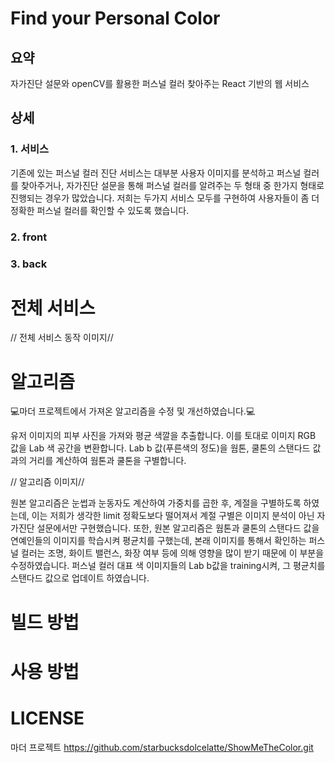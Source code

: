 ﻿# Find your Personal Color
## 요약
자가진단 설문와 openCV를 활용한 퍼스널 컬러 찾아주는 React 기반의 웹 서비스

## 상세
### 1. 서비스
기존에 있는 퍼스널 컬러 진단 서비스는 대부분 사용자 이미지를 분석하고 퍼스널 컬러를 찾아주거나, 자가진단 설문을 통해 퍼스널 컬러를 알려주는 두 형태 중 한가지 형태로 진행되는 경우가 많았습니다. 저희는 두가지 서비스 모두를 구현하여 사용자들이 좀 더 정확한 퍼스널 컬러를 확인할 수 있도록 했습니다.

### 2. front

### 3. back

# 전체 서비스
// 전체 서비스 동작 이미지//

# 알고리즘
💻마더 프로젝트에서 가져온 알고리즘을 수정 및 개선하였습니다.💻

유저 이미지의 피부 사진을 가져와 평균 색깔을 추출합니다. 이를 토대로 이미지 RGB 값을 Lab 색 공간을 변환합니다. Lab b 값(푸른색의 정도)을 웜톤, 쿨톤의 스탠다드 값과의 거리를 계산하여 웜톤과 쿨톤을 구별합니다.

// 알고리즘 이미지//

원본 알고리즘은 눈썹과 눈동자도 계산하여 가중치를 곱한 후, 계절을 구별하도록 하였는데, 이는 저희가 생각한 limit 정확도보다 떨어져서 계절 구별은 이미지 분석이 아닌 자가진단 설문에서만 구현했습니다.
또한, 원본 알고리즘은 웜톤과 쿨톤의 스탠다드 값을 연예인들의 이미지를 학습시켜 평균치를 구했는데, 본래 이미지를 통해서 확인하는 퍼스널 컬러는 조명, 화이트 밸런스, 화장 여부 등에 의해 영향을 많이 받기 때문에 이 부분을 수정하였습니다. 퍼스널 컬러 대표 색 이미지들의 Lab b값을 training시켜, 그 평균치를 스탠다드 값으로 업데이트 하였습니다. 

# 빌드 방법


# 사용 방법


# LICENSE
마더 프로젝트 https://github.com/starbucksdolcelatte/ShowMeTheColor.git